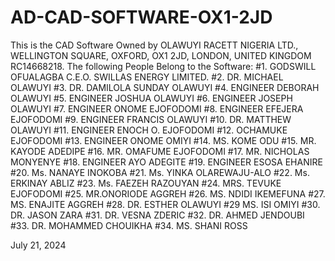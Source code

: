 # AD-CAD-SOFTWARE-OX1-2JD
This is the CAD Software Owned by OLAWUYI RACETT NIGERIA LTD., WELLINGTON SQUARE, OXFORD, OX1 2JD, LONDON, UNITED KINGDOM RC14668218.
The following People Belong to the Software:
#1. GODSWILL OFUALAGBA C.E.O. SWILLAS ENERGY LIMITED.
#2. DR. MICHAEL OLAWUYI
#3. DR. DAMILOLA SUNDAY OLAWUYI
#4. ENGINEER DEBORAH OLAWUYI
#5. ENGINEER JOSHUA OLAWUYI
#6. ENGINEER JOSEPH OLAWUYI
#7. ENGINEER ONOME EJOFODOMI
#8. ENGINEER EFEJERA EJOFODOMI
#9. ENGINEER FRANCIS OLAWUYI
#10. DR. MATTHEW OLAWUYI
#11. ENGINEER ENOCH O. EJOFODOMI
#12. OCHAMUKE EJOFODOMI
#13. ENGINEER ONOME OMIYI
#14. MS. KOME ODU
#15. MR. KAYODE ADEDIPE
#16. MR. OMAFUME EJOFODOMI
#17. MR. NICHOLAS MONYENYE
#18. ENGINEER AYO ADEGITE
#19. ENGINEER ESOSA EHANIRE
#20. Ms. NANAYE INOKOBA
#21. Ms. YINKA OLAREWAJU-ALO
#22. Ms. ERKINAY ABLIZ
#23. Ms. FAEZEH RAZOUYAN
#24. MRS. TEVUKE EJOFODOMI
#25. MR.ONORIODE AGGREH
#26. MS. NDIDI IKEMEFUNA
#27. MS. ENAJITE AGGREH
#28. DR. ESTHER OLAWUYI
#29  MS. ISI OMIYI
#30. DR. JASON ZARA
#31. DR. VESNA ZDERIC
#32. DR. AHMED JENDOUBI
#33. DR. MOHAMMED CHOUIKHA
#34. MS. SHANI ROSS

July 21, 2024
